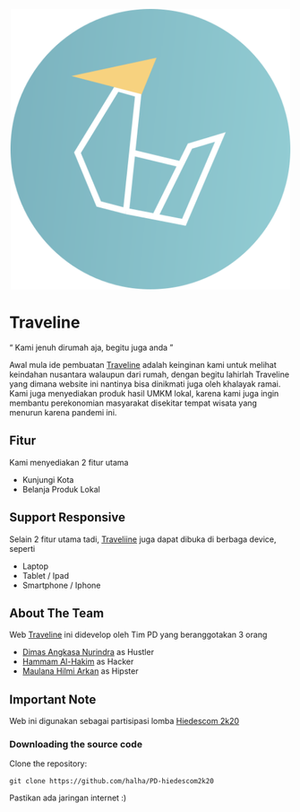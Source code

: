 <p align="center">
  <img width="500px" src="assets/img/Logo.svg">
</p>

# Traveline

“ Kami jenuh dirumah aja, begitu juga anda ”

Awal mula ide pembuatan [Traveline](https://traveline.web.app) adalah keinginan kami untuk melihat keindahan nusantara walaupun dari rumah, dengan begitu lahirlah Traveline yang dimana website ini nantinya bisa dinikmati juga oleh khalayak ramai. Kami juga menyediakan produk hasil UMKM lokal, karena kami juga ingin membantu perekonomian masyarakat disekitar tempat wisata yang menurun karena pandemi ini.

## Fitur

Kami menyediakan 2 fitur utama

- Kunjungi Kota
- Belanja Produk Lokal

## Support Responsive

Selain 2 fitur utama tadi, [Traveliine](https://traveline.web.app) juga dapat dibuka di berbaga device, seperti

- Laptop
- Tablet / Ipad
- Smartphone / Iphone

## About The Team

Web [Traveline](https://traveline.web.app) ini didevelop oleh Tim PD yang beranggotakan 3 orang

- [Dimas Angkasa Nurindra](https://github.com/angkasa27) as Hustler
- [Hammam Al-Hakim](https://github.com/halha) as Hacker
- [Maulana Hilmi Arkan](https://github.com/arknmaulana) as Hipster

## Important Note

Web ini digunakan sebagai partisipasi lomba [Hiedescom 2k20](https://hiedescom.com/)

### Downloading the source code

Clone the repository:

```shell
git clone https://github.com/halha/PD-hiedescom2k20
```

Pastikan ada jaringan internet :)
